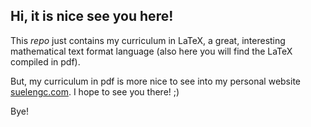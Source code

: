 ## Hi, it is nice see you here! 

This _repo_ just contains my curriculum in LaTeX, a great, interesting mathematical text format language (also here you will find the LaTeX compiled in pdf). 

But, my curriculum in pdf is more nice to see into my personal website [suelengc.com](http://suelengc.com). I hope to see you there! ;)

Bye!

